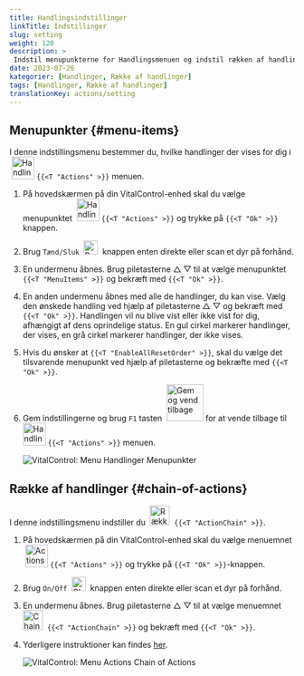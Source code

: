 ```yaml
---
title: Handlingsindstillinger
linkTitle: Indstillinger
slug: setting
weight: 120
description: >
 Indstil menupunkterne for Handlingsmenuen og indstil rækken af handlinger
date: 2023-07-26
kategorier: [Handlinger, Række af handlinger]
tags: [Handlinger, Række af handlinger]
translationKey: actions/setting
---
```

## Menupunkter {#menu-items}

I denne indstillingsmenu bestemmer du, hvilke handlinger der vises for dig i &nbsp;<img src="/icons/actions.svg" width="40" align="bottom" alt="Handlinger" /> `{{<T "Actions" >}}` menuen.

1. På hovedskærmen på din VitalControl-enhed skal du vælge menupunktet &nbsp;<img src="/icons/actions.svg" width="40" align="bottom" alt="Handlinger" /> `{{<T "Actions" >}}` og trykke på `{{<T "Ok" >}}` knappen.

2. Brug `Tænd/Sluk` &nbsp;<img src="/icons/gear.svg" width="25" align="bottom" alt="Række af handlinger" />&nbsp; knappen enten direkte eller scan et dyr på forhånd.

3. En undermenu åbnes. Brug piletasterne △ ▽ til at vælge menupunktet `{{<T "MenuItems" >}}` og bekræft med `{{<T "Ok" >}}`.

4. En anden undermenu åbnes med alle de handlinger, du kan vise. Vælg den ønskede handling ved hjælp af piletasterne △ ▽ og bekræft med `{{<T "Ok" >}}`. Handlingen vil nu blive vist eller ikke vist for dig, afhængigt af dens oprindelige status. En gul cirkel markerer handlinger, der vises, en grå cirkel markerer handlinger, der ikke vises.

5. Hvis du ønsker at `{{<T "EnableAllResetOrder" >}}`, skal du vælge det tilsvarende menupunkt ved hjælp af piletasterne og bekræfte med `{{<T "Ok" >}}`.

6. Gem indstillingerne og brug `F1` tasten &nbsp;<img src="/icons/footer/save_exit.svg" width="65" align="bottom" alt="Gem og vend tilbage" /> for at vende tilbage til &nbsp;<img src="/icons/actions.svg" width="40" align="bottom" alt="Handlinger" /> `{{<T "Actions" >}}` menuen.

    ![VitalControl: Menu Handlinger Menupunkter](../images/menu.png "Menupunkter")

## Række af handlinger {#chain-of-actions}

I denne indstillingsmenu indstiller du &nbsp;<img src="/icons/actions/action-chain.svg" width="35" align="bottom" alt="Række af handlinger" />&nbsp; `{{<T "ActionChain" >}}`.


1. På hovedskærmen på din VitalControl-enhed skal du vælge menuemnet &nbsp;<img src="/icons/actions.svg" width="40" align="bottom" alt="Actions" /> `{{<T "Actions" >}}` og trykke på `{{<T "Ok" >}}`-knappen.

2. Brug `On/Off` &nbsp;<img src="/icons/gear.svg" width="25" align="bottom" alt="Chain of actions" />&nbsp; knappen enten direkte eller scan et dyr på forhånd.

3. En undermenu åbnes. Brug piletasterne △ ▽ til at vælge menuemnet &nbsp;<img src="/icons/actions/action-chain.svg" width="35" align="bottom" alt="Chain of actions" />&nbsp; `{{<T "ActionChain" >}}` og bekræft med `{{<T "Ok" >}}`.

4. Yderligere instruktioner kan findes [her](/en/docs/chain-of-actions/#set-chain-of-actions).

    ![VitalControl: Menu Actions Chain of Actions](../images/chainofactions.png "Chain of Actions")
